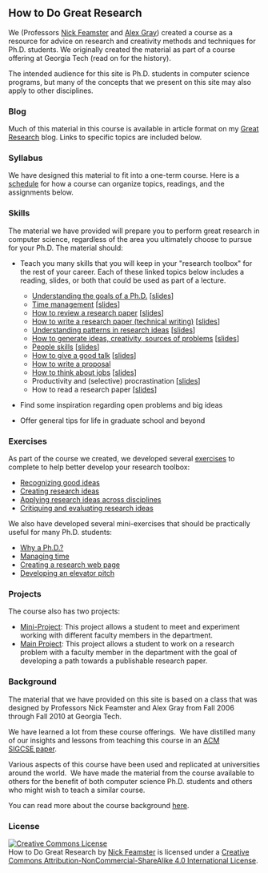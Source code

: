 ## How to Do Great Research

We (Professors [Nick Feamster](http://people.cs.uchicago.edu/~feamster/ "Nick
Feamster") and [Alex Gray](https://www.linkedin.com/in/alexander-gray-b554b64/))
created a course as a resource for advice on research and creativity methods
and techniques for Ph.D. students. We originally created the material as part
of a course offering at Georgia Tech (read on for the history).  

The intended audience for this site is Ph.D.  students in computer science
programs, but many of the concepts that we present on this site may also apply
to other disciplines.

### Blog

Much of this material in this course is available in article format on my
[Great Research](https://medium.com/great-research) blog. Links to specific
topics are included below.

### Syllabus

We have designed this material to fit into a one-term course. Here is a
[schedule](syllabus.md) for how a course can organize topics, readings, and
the assignments below.

### Skills

The material we have provided will prepare you to perform great
research in computer science, regardless of the area you ultimately choose to
pursue for your Ph.D. The material should:

- Teach you many skills that you will keep in your \"research
  toolbox\" for the rest of your career. Each of these linked topics below
  includes a reading, slides, or both that could be used as part of a lecture.
   - [Understanding the goals of a Ph.D.](https://medium.com/great-research/do-you-need-a-ph-d-f78d2fb0f286) [[slides](slides/phd-why.ppt)]
   - [Time management](https://medium.com/great-research/time-management-and-productivity-tactics-for-unstructured-work-ab269a9d2cc4) [[slides](slides/time-management.ppt)]
   - [How to review a research paper](https://medium.com/great-research/the-paper-reviewing-process-aa57809509d7) [[slides](slides/reading-reviewing.ppt)]
   - [How to write a research paper (technical writing)](https://medium.com/great-research/storytelling-101-writing-tips-for-academics-d9eec50eec9) [[slides](slides/how-to-write.ppt)]
   - [Understanding patterns in research ideas](https://medium.com/great-research/research-patterns-69c321ebd5fd) [[slides](slides/research-patterns.ppt)]
   - [How to generate ideas, creativity, sources of problems](https://medium.com/great-research/research-patterns-69c321ebd5fd) [[slides](slides/creativity.ppt)]
   - [People skills](https://medium.com/great-research/managing-your-advisor-bb9060f4f8ce) [[slides](slides/people-skills.ppt)]
   - [How to give a good talk](https://medium.com/great-research/how-to-give-a-sharp-technical-talk-77a2cad7b9fe) [[slides](slides/how-to-give-a-talk.ppt)]
   - [How to write a proposal](https://medium.com/great-research/how-to-write-a-winning-project-proposal-fe438d4dc3a9)
   - [How to think about jobs](https://medium.com/great-research/industry-or-academia-a-counterpoint-9f0af318c909) [[slides](slides/research-jobs.ppt)]
   - Productivity and (selective) procrastination [[slides](slides/motivation-and-procrastination.ppt)]
   - How to read a research paper [[slides](slides/reading-reviewing.ppt)]

- Find some inspiration regarding open problems and big ideas
- Offer general tips for life in graduate school and beyond

### Exercises

As part of the course we created, we developed several [exercises](exercises.md)
to complete to help better develop your research toolbox:
   - [Recognizing good ideas](exercises/recognizing.md)
   - [Creating research ideas](exercises/creating.md)
   - [Applying research ideas across disciplines](exercises/applying.md)
   - [Critiquing and evaluating research ideas](exercises/critiquing.md)

We also have developed several mini-exercises that should be practically
useful for many Ph.D. students:
   - [Why a Ph.D.?](exercises/why-phd.md)
   - [Managing time](exercises/time.md)
   - [Creating a research web page](exercises/webpage.md)
   - [Developing an elevator pitch](exercises/elevator.md)


### Projects

The course also has two projects:
   - [Mini-Project](exercises/mini-project.md): This project allows a student to meet and experiment
     working with different faculty members in the department.
   - [Main Project](exercises/main-project.md): This project allows a student to work on a research
     problem with a faculty member in the department with the goal of
     developing a path towards a publishable research paper.

### Background

The material that we have provided on this site is based on a class that was
designed by Professors Nick Feamster and Alex Gray from Fall 2006 through Fall
2010 at Georgia Tech.

We have learned a lot from these course offerings.  We have distilled
many of our insights and lessons from teaching this course in an [ACM
SIGCSE paper](http://dl.acm.org/citation.cfm?doid=1352135.1352294 "Can Great Research Be Taught?").  

Various aspects of this course have been used and replicated at universities
around the world.  We have made the material from the course available to
others for the benefit of both computer science Ph.D. students and others who
might wish to teach a similar course.

You can read more about the course background [here](background.md).

### License

<a rel="license" href="http://creativecommons.org/licenses/by-nc-sa/4.0/"><img
alt="Creative Commons License" style="border-width:0"
src="https://i.creativecommons.org/l/by-nc-sa/4.0/88x31.png" /></a><br /><span
xmlns:dct="http://purl.org/dc/terms/" property="dct:title">How to Do Great
Research</span> by <a xmlns:cc="http://creativecommons.org/ns#"
href="https://noise-lab.github.io/research-course/"
property="cc:attributionName" rel="cc:attributionURL">Nick Feamster</a> is
licensed under a <a rel="license"
href="http://creativecommons.org/licenses/by-nc-sa/4.0/">Creative Commons
Attribution-NonCommercial-ShareAlike 4.0 International License</a>.
